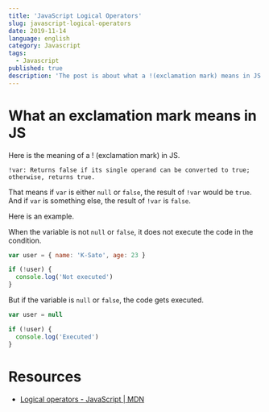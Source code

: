 ```yaml
---
title: 'JavaScript Logical Operators'
slug: javascript-logical-operators
date: 2019-11-14
language: english
category: Javascript
tags:
  - Javascript
published: true
description: 'The post is about what a !(exclamation mark) means in JS'
---
```


# What an exclamation mark means in JS

Here is the meaning of a ! (exclamation mark) in JS.

```
!var: Returns false if its single operand can be converted to true; otherwise, returns true.
```

That means if `var` is either `null` or `false`, the result of `!var` would be `true`.
And if `var` is something else, the result of `!var` is `false`.

Here is an example.

When the variable is not `null` or `false`, it does not execute the code in the condition.

```js
var user = { name: 'K-Sato', age: 23 }

if (!user) {
  console.log('Not executed')
}
```

But if the variable is `null` or `false`, the code gets executed.

```js
var user = null

if (!user) {
  console.log('Executed')
}
```

# Resources

- [Logical operators - JavaScript \| MDN](https://developer.mozilla.org/en-US/docs/Web/JavaScript/Reference/Operators/Logical_Operators)
